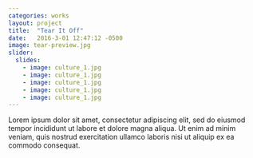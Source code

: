```yaml
---
categories: works
layout: project
title:  "Tear It Off"
date:   2016-3-01 12:47:12 -0500
image: tear-preview.jpg
slider:
  slides:
    - image: culture_1.jpg  
    - image: culture_1.jpg  
    - image: culture_1.jpg  
    - image: culture_1.jpg  
    - image: culture_1.jpg  
---
```

Lorem ipsum dolor sit amet, consectetur adipiscing elit, sed do eiusmod tempor incididunt ut labore et dolore magna aliqua. Ut enim ad minim veniam, quis nostrud exercitation ullamco laboris nisi ut aliquip ex ea commodo consequat.
